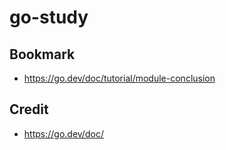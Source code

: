 # go-study

## Bookmark 
- https://go.dev/doc/tutorial/module-conclusion

## Credit
- https://go.dev/doc/